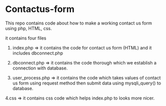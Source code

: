 # Contactus-form

This repo contains code about how to make a working contact us form using php, HTML, css.


it contains four files 


1. index.php => it contains the code for contact us form (HTML) and it includes dbconnect.php

2. dbconnect.php => it contains the code thorough which we establish a connection with database.

3. user_process.php => it contains the code which takes values of contact us form using request method then submit data using mysqli_query() to database.

4.css => it contains css code which helps  index.php to looks more nicer.
